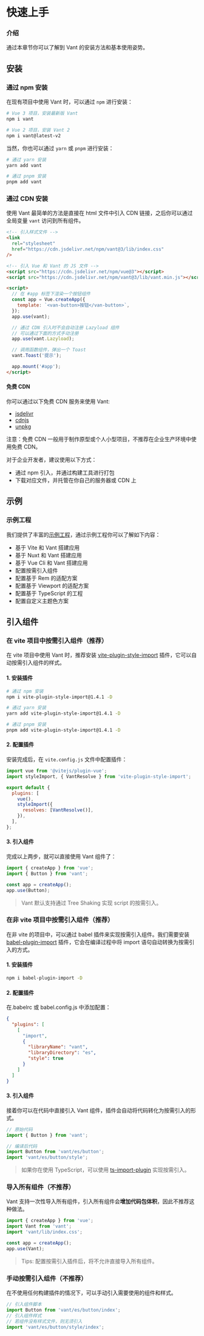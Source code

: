 # 快速上手

### 介绍

通过本章节你可以了解到 Vant 的安装方法和基本使用姿势。

## 安装

### 通过 npm 安装

在现有项目中使用 Vant 时，可以通过 `npm` 进行安装：

```bash
# Vue 3 项目，安装最新版 Vant
npm i vant

# Vue 2 项目，安装 Vant 2
npm i vant@latest-v2
```

当然，你也可以通过 `yarn` 或 `pnpm` 进行安装：

```bash
# 通过 yarn 安装
yarn add vant

# 通过 pnpm 安装
pnpm add vant
```

### 通过 CDN 安装

使用 Vant 最简单的方法是直接在 html 文件中引入 CDN 链接，之后你可以通过全局变量 `vant` 访问到所有组件。

```html
<!-- 引入样式文件 -->
<link
  rel="stylesheet"
  href="https://cdn.jsdelivr.net/npm/vant@3/lib/index.css"
/>

<!-- 引入 Vue 和 Vant 的 JS 文件 -->
<script src="https://cdn.jsdelivr.net/npm/vue@3"></script>
<script src="https://cdn.jsdelivr.net/npm/vant@3/lib/vant.min.js"></script>

<script>
  // 在 #app 标签下渲染一个按钮组件
  const app = Vue.createApp({
    template: `<van-button>按钮</van-button>`,
  });
  app.use(vant);

  // 通过 CDN 引入时不会自动注册 Lazyload 组件
  // 可以通过下面的方式手动注册
  app.use(vant.Lazyload);

  // 调用函数组件，弹出一个 Toast
  vant.Toast('提示');

  app.mount('#app');
</script>
```

#### 免费 CDN

你可以通过以下免费 CDN 服务来使用 Vant:

- [jsdelivr](https://www.jsdelivr.com/package/npm/vant)
- [cdnjs](https://cdnjs.com/libraries/vant)
- [unpkg](https://unpkg.com/)

注意：免费 CDN 一般用于制作原型或个人小型项目，不推荐在企业生产环境中使用免费 CDN。

对于企业开发者，建议使用以下方式：

- 通过 npm 引入，并通过构建工具进行打包
- 下载对应文件，并托管在你自己的服务器或 CDN 上

## 示例

### 示例工程

我们提供了丰富的[示例工程](https://github.com/youzan/vant-demo)，通过示例工程你可以了解如下内容：

- 基于 Vite 和 Vant 搭建应用
- 基于 Nuxt 和 Vant 搭建应用
- 基于 Vue Cli 和 Vant 搭建应用
- 配置按需引入组件
- 配置基于 Rem 的适配方案
- 配置基于 Viewport 的适配方案
- 配置基于 TypeScript 的工程
- 配置自定义主题色方案

## 引入组件

### 在 vite 项目中按需引入组件（推荐）

在 vite 项目中使用 Vant 时，推荐安装 [vite-plugin-style-import](https://github.com/anncwb/vite-plugin-style-import) 插件，它可以自动按需引入组件的样式。

#### 1. 安装插件

```bash
# 通过 npm 安装
npm i vite-plugin-style-import@1.4.1 -D

# 通过 yarn 安装
yarn add vite-plugin-style-import@1.4.1 -D

# 通过 pnpm 安装
pnpm add vite-plugin-style-import@1.4.1 -D
```

#### 2. 配置插件

安装完成后，在 `vite.config.js` 文件中配置插件：

```js
import vue from '@vitejs/plugin-vue';
import styleImport, { VantResolve } from 'vite-plugin-style-import';

export default {
  plugins: [
    vue(),
    styleImport({
      resolves: [VantResolve()],
    }),
  ],
};
```

#### 3. 引入组件

完成以上两步，就可以直接使用 Vant 组件了：

```js
import { createApp } from 'vue';
import { Button } from 'vant';

const app = createApp();
app.use(Button);
```

> Vant 默认支持通过 Tree Shaking 实现 script 的按需引入。

### 在非 vite 项目中按需引入组件（推荐）

在非 vite 的项目中，可以通过 babel 插件来实现按需引入组件。我们需要安装 [babel-plugin-import](https://github.com/ant-design/babel-plugin-import) 插件，它会在编译过程中将 import 语句自动转换为按需引入的方式。

#### 1. 安装插件

```bash
npm i babel-plugin-import -D
```

#### 2. 配置插件

在.babelrc 或 babel.config.js 中添加配置：

```json
{
  "plugins": [
    [
      "import",
      {
        "libraryName": "vant",
        "libraryDirectory": "es",
        "style": true
      }
    ]
  ]
}
```

#### 3. 引入组件

接着你可以在代码中直接引入 Vant 组件，插件会自动将代码转化为按需引入的形式。

```js
// 原始代码
import { Button } from 'vant';

// 编译后代码
import Button from 'vant/es/button';
import 'vant/es/button/style';
```

> 如果你在使用 TypeScript，可以使用 [ts-import-plugin](https://github.com/Brooooooklyn/ts-import-plugin) 实现按需引入。

### 导入所有组件（不推荐）

Vant 支持一次性导入所有组件，引入所有组件会**增加代码包体积**，因此不推荐这种做法。

```js
import { createApp } from 'vue';
import Vant from 'vant';
import 'vant/lib/index.css';

const app = createApp();
app.use(Vant);
```

> Tips: 配置按需引入插件后，将不允许直接导入所有组件。

### 手动按需引入组件（不推荐）

在不使用任何构建插件的情况下，可以手动引入需要使用的组件和样式。

```js
// 引入组件脚本
import Button from 'vant/es/button/index';
// 引入组件样式
// 若组件没有样式文件，则无须引入
import 'vant/es/button/style/index';
```
